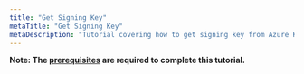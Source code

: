 ```yaml
---
title: "Get Signing Key"
metaTitle: "Get Signing Key"
metaDescription: "Tutorial covering how to get signing key from Azure Key Vault into Kubernetes, either as a native Kubernetes secret or directly injected into a container."
---
```


**Note: The [prerequisites](/tutorials/0-prerequisites) are required to complete this tutorial.**
